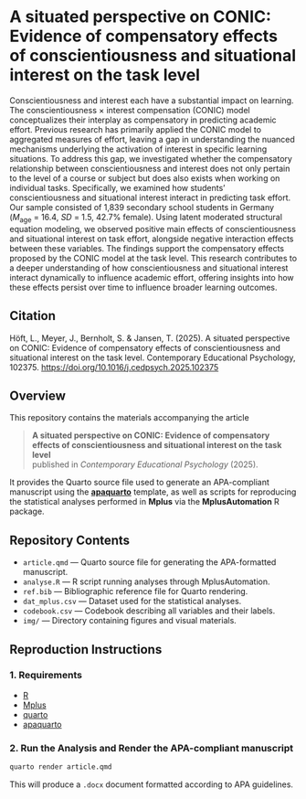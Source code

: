 # A situated perspective on CONIC: Evidence of compensatory effects of conscientiousness and situational interest on the task level

Conscientiousness and interest each have a substantial impact on learning. The conscientiousness × interest compensation (CONIC) model conceptualizes their interplay as compensatory in predicting academic effort. Previous research has primarily applied the CONIC model to aggregated measures of effort, leaving a gap in understanding the nuanced mechanisms underlying the activation of interest in specific learning situations. To address this gap, we investigated whether the compensatory relationship between conscientiousness and interest does not only pertain to the level of a course or subject but does also exists when working on individual tasks. Specifically, we examined how students’ conscientiousness and situational interest interact in predicting task effort. Our sample consisted of 1,839 secondary school students in Germany (*M*<sub>age</sub> = 16.4, *SD* = 1.5, 42.7% female). Using latent moderated structural equation modeling, we observed positive main effects of conscientiousness and situational interest on task effort, alongside negative interaction effects between these variables. The findings support the compensatory effects proposed by the CONIC model at the task level. This research contributes to a deeper understanding of how conscientiousness and situational interest interact dynamically to influence academic effort, offering insights into how these effects persist over time to influence broader learning outcomes.

## Citation

Höft, L., Meyer, J., Bernholt, S. & Jansen, T. (2025). A situated perspective on CONIC: Evidence of compensatory effects of conscientiousness and situational interest on the task level. Contemporary Educational Psychology, 102375. <https://doi.org/10.1016/j.cedpsych.2025.102375>

## Overview

This repository contains the materials accompanying the article  
> **A situated perspective on CONIC: Evidence of compensatory effects of conscientiousness and situational interest on the task level**  
published in *Contemporary Educational Psychology* (2025).

It provides the Quarto source file used to generate an APA-compliant manuscript using the [**apaquarto**](https://github.com/crsh/apaquarto) template, as well as scripts for reproducing the statistical analyses performed in **Mplus** via the **MplusAutomation** R package.

## Repository Contents

-   `article.qmd` — Quarto source file for generating the APA-formatted manuscript.
-   `analyse.R`  — R script running analyses through MplusAutomation.
-   `ref.bib` — Bibliographic reference file for Quarto rendering.
-   `dat_mplus.csv` — Dataset used for the statistical analyses.
-   `codebook.csv` — Codebook describing all variables and their labels.
-   `img/` — Directory containing figures and visual materials.

## Reproduction Instructions

### 1. Requirements

-   [R](https://www.r-project.org/)
-   [Mplus](https://www.statmodel.com/)
-   [quarto](https://quarto.org/)
-   [apaquarto](https://github.com/wjschne/apaquarto)

### 2. Run the Analysis and Render the APA-compliant manuscript

``` bash
quarto render article.qmd
```

This will produce a `.docx` document formatted according to APA guidelines.



